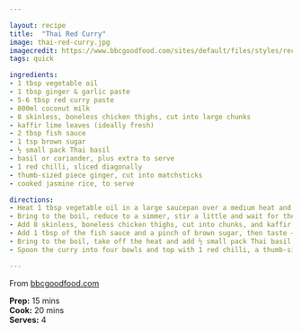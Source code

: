 ```yaml
---

layout: recipe
title:  "Thai Red Curry"
image: thai-red-curry.jpg
imagecredit: https://www.bbcgoodfood.com/sites/default/files/styles/recipe/public/recipe/recipe-image/2017/05/thai-red-curry.jpg?itok=Cc9zNgES
tags: quick

ingredients:
- 1 tbsp vegetable oil
- 1 tbsp ginger & garlic paste
- 5-6 tbsp red curry paste
- 800ml coconut milk
- 8 skinless, boneless chicken thighs, cut into large chunks
- kaffir lime leaves (ideally fresh)
- 2 tbsp fish sauce
- 1 tsp brown sugar
- ½ small pack Thai basil
- basil or coriander, plus extra to serve
- 1 red chilli, sliced diagonally
- thumb-sized piece ginger, cut into matchsticks
- cooked jasmine rice, to serve

directions:
- Heat 1 tbsp vegetable oil in a large saucepan over a medium heat and fry 1 tbsp ginger and 1 tbsp garlic paste for 2 mins. Add 5-6 tbsp red curry paste, sizzle for a few secs, then pour in 800ml coconut milk. 
- Bring to the boil, reduce to a simmer, stir a little and wait for the oil to rise to the surface. 
- Add 8 skinless, boneless chicken thighs, cut into chunks, and kaffir lime leaves, and simmer for 12 mins or until the chicken is cooked through.
- Add 1 tbsp of the fish sauce and a pinch of brown sugar, then taste – if you like it a little saltier, add more fish sauce; if you like it sweeter, add a little more sugar.
- Bring to the boil, take off the heat and add ½ small pack Thai basil.
- Spoon the curry into four bowls and top with 1 red chilli, a thumb-sized piece of ginger and a few extra basil leaves. Serve with jasmine rice.

---
```


From [bbcgoodfood.com](https://www.bbcgoodfood.com/recipes/thai-red-curry)

**Prep:** 15 mins  
**Cook:** 20 mins  
**Serves:** 4